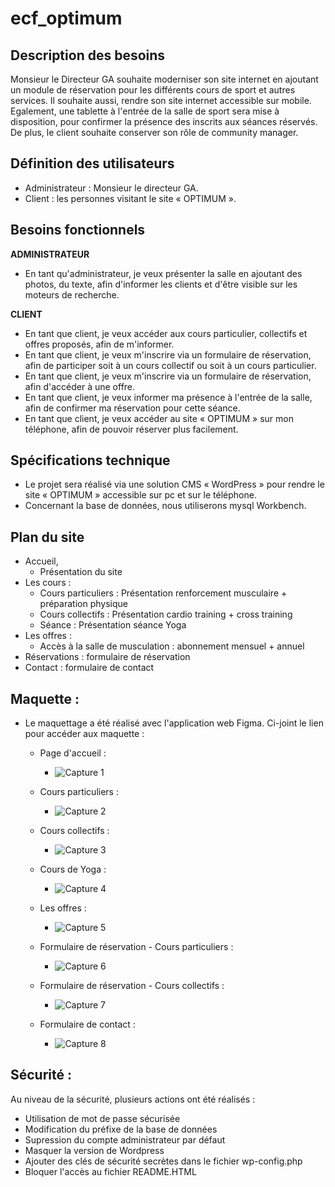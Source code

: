 # ecf_optimum

## Description des besoins
Monsieur le Directeur GA souhaite moderniser son site internet en ajoutant un module de réservation pour les différents cours de sport et autres services. 
Il souhaite aussi, rendre son site internet accessible sur mobile. Egalement, une tablette à l'entrée de la salle de sport sera mise à disposition, pour confirmer la présence des inscrits aux séances réservés. De plus, le client souhaite conserver son rôle de community manager.

## Définition des utilisateurs
  - Administrateur : Monsieur le directeur GA.
  - Client : les personnes visitant le site « OPTIMUM ».

## Besoins fonctionnels 
**ADMINISTRATEUR**
  - En tant qu'administrateur, je veux présenter la salle en ajoutant des photos, du texte, afin d'informer les clients et d'être visible sur les moteurs de recherche.

**CLIENT**
  - En tant que client, je veux accéder aux cours particulier, collectifs et offres proposés, afin de m'informer.
  - En tant que client, je veux m'inscrire via un formulaire de réservation, afin de participer soit à un cours collectif ou soit à un cours particulier.
  - En tant que client, je veux m'inscrire via un formulaire de réservation, afin d'accéder à une offre.
  - En tant que client, je veux informer ma présence à l'entrée de la salle, afin de confirmer ma réservation pour cette séance.
  - En tant que client, je veux accéder au site « OPTIMUM » sur mon téléphone, afin de pouvoir réserver plus facilement.

## Spécifications technique
  - Le projet sera réalisé via une solution CMS « WordPress » pour rendre le site « OPTIMUM » accessible sur pc et sur le téléphone.
  - Concernant la base de données, nous utiliserons mysql Workbench.

## Plan du site
  - Accueil,
    - Présentation du site
  - Les cours : 
    - Cours particuliers : Présentation renforcement musculaire + préparation physique
    - Cours collectifs : Présentation cardio training + cross training
    - Séance : Présentation séance Yoga
  - Les offres : 
    -  Accès à la salle de musculation : abonnement mensuel + annuel
  - Réservations : formulaire de réservation  
  - Contact : formulaire de contact

## Maquette : 
  - Le maquettage a été réalisé avec l'application web Figma. Ci-joint le lien pour accéder aux maquette : 
    - Page d'accueil :
      - ![Capture 1](https://user-images.githubusercontent.com/67027958/150721485-231af81e-b789-498e-a98a-fd27cfe8cbf2.PNG)
    
    - Cours particuliers : 
      - ![Capture 2](https://user-images.githubusercontent.com/67027958/150723857-63cc6de1-44e5-4362-9b0a-c12357c2f5f3.PNG)

    - Cours collectifs :
      - ![Capture 3](https://user-images.githubusercontent.com/67027958/150723921-5d111a20-26ec-40fa-95cf-0fcfae94da31.PNG)

    - Cours de Yoga :
      - ![Capture 4](https://user-images.githubusercontent.com/67027958/150723944-841ad2da-278e-41d3-8514-5842c2b586cf.PNG)

    - Les offres :
      - ![Capture 5](https://user-images.githubusercontent.com/67027958/150723962-f07c172d-bdc0-4966-8966-4b55092c97d1.PNG)

    - Formulaire de réservation - Cours particuliers :
      - ![Capture 6](https://user-images.githubusercontent.com/67027958/150723988-a842d330-d746-4400-a1f7-65b0cf2daa14.PNG)

    - Formulaire de réservation - Cours collectifs :
      - ![Capture 7](https://user-images.githubusercontent.com/67027958/150724010-7fa8e4a3-75a9-4135-8d75-035666147bc7.PNG)
    
    - Formulaire de contact :
      - ![Capture 8](https://user-images.githubusercontent.com/67027958/150724035-e4ecac1d-9a68-45b1-8926-d4607fe45a41.PNG)

## Sécurité :
Au niveau de la sécurité, plusieurs actions ont été réalisés : 
  - Utilisation de mot de passe sécurisée
  - Modification du préfixe de la base de données
  - Supression du compte administrateur par défaut
  - Masquer la version de Wordpress
  - Ajouter des clés de sécurité secrètes dans le fichier wp-config.php
  - Bloquer l'accès au fichier README.HTML



